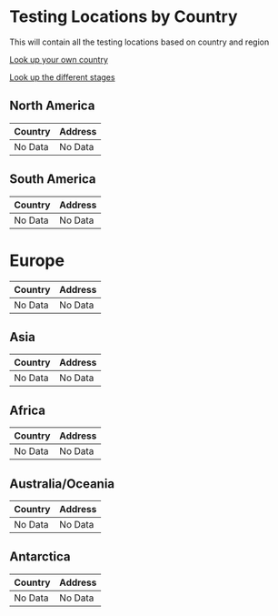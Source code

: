 # Testing Locations by Country

This will contain all the testing locations based on country and region

[Look up your own country](Countries.md)

[Look up the different stages](Stages.md)

## North America

| Country  | Address |   
|---|---|
| No Data  | No Data  | 

## South America

| Country  | Address |   
|---|---|
| No Data  | No Data  | 

# Europe

| Country  | Address |   
|---|---|
| No Data  | No Data  | 

## Asia

| Country  | Address |   
|---|---|
| No Data  | No Data  | 

## Africa

| Country  | Address |   
|---|---|
| No Data  | No Data  |  


## Australia/Oceania

| Country  | Address |   
|---|---|
| No Data  | No Data  | 

## Antarctica

| Country  | Address |   
|---|---|
| No Data  | No Data  |  
